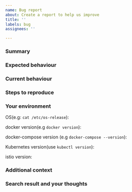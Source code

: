```yaml
---
name: Bug report
about: Create a report to help us improve
title: ''
labels: bug
assignees: ''

---
```


<!-- 
Please use this template while reporting a bug and provide as much info as possible.
Not doing so may result in your bug not being addressed in a timely manner. Thanks!
An example for helping you to open your own issue can be found at there:
https://github.com/Humbertzhang/train-ticket/issues/1
 -->

### Summary


### Expected behaviour
<!--- Tell us what should happen -->


### Current behaviour
<!--- Tell us what happens instead of the expected behavior -->


### Steps to reproduce 
<!--- As minimally and precisely as possible -->


### Your environment

OS(e.g: `cat /etc/os-release`):

docker version(e.g `docker version`): 

<!--- If you use docker-compose to deploy --> 
docker-compose version (e.g `docker-compose --version`):

<!--- If you use Kubernetes to deploy --> 
Kubernetes version(use `kubectl version`):

<!--- If your issue is about istio -->
istio version: 


### Additional context
<!--- Add any other context about the problem here -->


### Search result and your thoughts
<!--- You can post useful information and your thoughts after searching for the bug -->
